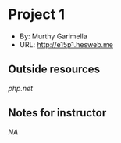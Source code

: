 # Project 1
+ By: Murthy Garimella
+ URL: <http://e15p1.hesweb.me>

## Outside resources
*php.net*

## Notes for instructor
*NA*

